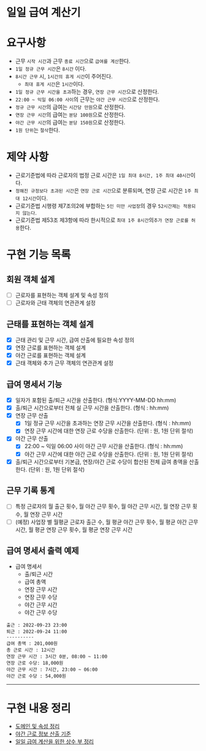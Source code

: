일일 급여 계산기
===
# 요구사항
* 근무 `시작 시간`과 근무 `종료 시간`으로 `급여를 계산`한다.
* `1일 정규 근무 시간`은 `8시간` 이다.
* `8시간 근무` 시, `1시간의 휴게 시간`이 주어진다.
  * `최대 휴게 시간`은 `1시간`이다.
* `1일 정규 근무 시간을 초과`하는 경우, `연장 근무 시간`으로 산정한다.
* `22:00 ~ 익일 06:00 사이`의 근무는 `야간 근무 시간`으로 산정한다.
* `정규 근무 시간`의 급여는 `시간당 만원`으로 산정한다.
* `연장 근무 시간`의 급여는 `분당 100원`으로 산정한다.
* `야간 근무 시간`의 급여는 `분당 150원`으로 산정한다.
* `1원 단위`는 `절삭`한다.

# 제약 사항
* 근로기준법에 따라 근로자의 법정 근로 시간은 `1일 최대 8시간, 1주 최대 40시간`이다.
* `정해진 규정보다 초과된 시간`은 `연장 근로 시간`으로 분류되며, 연장 근로 시간은 `1주 최대 12시간`이다.
* 근로기준법 시행령 제7조의2에 부합하는 `5인 미만 사업장`의 경우 `52시간제는 적용되지 않는다`.
* 근로기준법 제53조 제3항에 따라 한시적으로 `최대 1주 8시간`의`추가 연장 근로를 허용`한다.

# 구현 기능 목록
## 회원 객체 설계
* [ ] 근로자를 표현하는 객체 설계 및 속성 정의  
* [ ] 근로자와 근태 객체의 연관관계 설정

## 근태를 표현하는 객체 설계
* [x] 근태 관리 및 근무 시간, 급여 산출에 필요한 속성 정의
* [x] 연장 근로를 표현하는 객체 설계
* [x] 야간 근로를 표현하는 객체 설계
* [x] 근태 객체와 추가 근무 객체의 연관관계 설정

## 급여 명세서 기능
* [x] 일자가 포함된 출/퇴근 시간을 산출한다. (형식:YYYY-MM-DD hh:mm)
* [x] 출/퇴근 시간으로부터 전체 실 근무 시간을 산출한다. (형식 : hh:mm) 
* [x] 연장 근무 산출
  * [x] 1일 정규 근무 시간을 초과하는 연장 근무 시간을 산출한다. (형식 : hh:mm)
  * [x] 연장 근무 시간에 대한 연장 근로 수당을 산출한다. (단위 : 원, 1원 단위 절삭)
* [x] 야간 근무 산출
  * [x] 22:00 ~ 익일 06:00 사이 야간 근무 시간을 산출한다. (형식 : hh:mm)
  * [x] 야간 근무 시간에 대한 야간 근로 수당을 산출한다. (단위 : 원, 1원 단위 절삭)
* [x] 출/퇴근 시간으로부터 기본급, 연장/야간 근로 수당이 합산된 전체 급여 총액을 산출한다. (단위 : 원, 1원 단위 절삭)

## 근무 기록 통계
* [ ] 특정 근로자의 월 출근 횟수, 월 야간 근무 횟수, 월 야간 근무 시간, 월 연장 근무 횟수, 월 연장 근무 시간
* [ ] (예정) 사업장 별 월평균 근로자 출근 수, 월 평균 야간 근무 횟수, 월 평균 야간 근무 시간, 월 평균 연장 근무 횟수, 월 평균 연장 근무 시간

## 급여 명세서 출력 예제
* 급여 명세서
  * 출/퇴근 시간 
  * 급여 총액
  * 연장 근무 시간
  * 연장 근무 수당
  * 야간 근무 시간
  * 야간 근무 수당
```
출근 : 2022-09-23 23:00
퇴근 : 2022-09-24 11:00
----------
급여 총액 : 201,000원
총 근로 시간 : 12시간
연장 근무 시간 : 3시간 0분, 08:00 ~ 11:00
연장 근로 수당: 18,000원
야간 근무 시간 : 7시간, 23:00 ~ 06:00
야간 근로 수당 : 54,000원
```
---

# 구현 내용 정리
- [도메인 및 속성 정리](https://github.com/choi-ys/attendance/wiki/%EB%8F%84%EB%A9%94%EC%9D%B8-%EB%B0%8F-%EC%86%8D%EC%84%B1-%EC%A0%95%EB%A6%AC)
- [야간 근로 정보 산출 기준](https://github.com/choi-ys/attendance/wiki/%EC%95%BC%EA%B0%84-%EA%B7%BC%EB%A1%9C-%EC%A0%95%EB%B3%B4-%EC%82%B0%EC%B6%9C-%EA%B8%B0%EC%A4%80)
- [일일 급여 계산을 위한 상수 부 정리](https://github.com/choi-ys/attendance/wiki/%EC%9D%BC%EC%9D%BC-%EA%B8%89%EC%97%AC-%EA%B3%84%EC%82%B0%EC%9D%84-%EC%9C%84%ED%95%9C-%EC%83%81%EC%88%98-%EB%B6%80-%EC%A0%95%EB%A6%AC)
